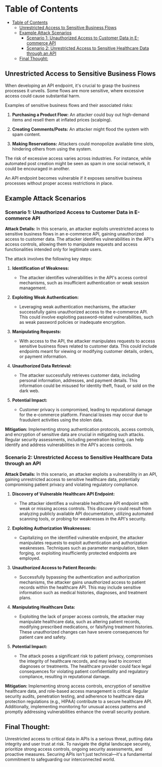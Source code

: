 

# Table of Contents

- [Table of Contents](#table-of-contents)
  - [Unrestricted Access to Sensitive Business Flows](#unrestricted-access-to-sensitive-business-flows)
  - [Example Attack Scenarios](#example-attack-scenarios)
    - [Scenario 1: Unauthorized Access to Customer Data in E-commerce API](#scenario-1-unauthorized-access-to-customer-data-in-e-commerce-api)
    - [Scenario 2: Unrestricted Access to Sensitive Healthcare Data through an API](#scenario-2-unrestricted-access-to-sensitive-healthcare-data-through-an-api)
  - [Final Thought:](#final-thought)



## Unrestricted Access to Sensitive Business Flows

When developing an API endpoint, it's crucial to grasp the business processes it unveils. Some flows are more sensitive, where excessive access could cause substantial harm.

Examples of sensitive business flows and their associated risks:

1. **Purchasing a Product Flow:** An attacker could buy out high-demand items and resell them at inflated prices (scalping).
  
2. **Creating Comments/Posts:** An attacker might flood the system with spam content.

3. **Making Reservations:** Attackers could monopolize available time slots, hindering others from using the system.

The risk of excessive access varies across industries. For instance, while automated post creation might be seen as spam in one social network, it could be encouraged in another.

An API endpoint becomes vulnerable if it exposes sensitive business processes without proper access restrictions in place.

## Example Attack Scenarios


### Scenario 1: Unauthorized Access to Customer Data in E-commerce API

**Attack Details:**
In this scenario, an attacker exploits unrestricted access to sensitive business flows in an e-commerce API, gaining unauthorized access to customer data. The attacker identifies vulnerabilities in the API's access controls, allowing them to manipulate requests and access functionalities intended only for legitimate users.

The attack involves the following key steps:

1. **Identification of Weakness:**
   - The attacker identifies vulnerabilities in the API's access control mechanisms, such as insufficient authentication or weak session management.

2. **Exploiting Weak Authentication:**
   - Leveraging weak authentication mechanisms, the attacker successfully gains unauthorized access to the e-commerce API. This could involve exploiting password-related vulnerabilities, such as weak password policies or inadequate encryption.

3. **Manipulating Requests:**
   - With access to the API, the attacker manipulates requests to access sensitive business flows related to customer data. This could include endpoints meant for viewing or modifying customer details, orders, or payment information.

4. **Unauthorized Data Retrieval:**
   - The attacker successfully retrieves customer data, including personal information, addresses, and payment details. This information could be misused for identity theft, fraud, or sold on the dark web.

5. **Potential Impact:**
   - Customer privacy is compromised, leading to reputational damage for the e-commerce platform. Financial losses may occur due to fraudulent activities using the stolen data.

**Mitigation:**
Implementing strong authentication protocols, access controls, and encryption of sensitive data are crucial in mitigating such attacks. Regular security assessments, including penetration testing, can help identify and address vulnerabilities in the API's access controls.




### Scenario 2: Unrestricted Access to Sensitive Healthcare Data through an API

**Attack Details:**
In this scenario, an attacker exploits a vulnerability in an API, gaining unrestricted access to sensitive healthcare data, potentially compromising patient privacy and violating regulatory compliance.

1. **Discovery of Vulnerable Healthcare API Endpoint:**
   - The attacker identifies a vulnerable healthcare API endpoint with weak or missing access controls. This discovery could result from analyzing publicly available API documentation, utilizing automated scanning tools, or probing for weaknesses in the API's security.

2. **Exploiting Authorization Weaknesses:**
   - Capitalizing on the identified vulnerable endpoint, the attacker manipulates requests to exploit authentication and authorization weaknesses. Techniques such as parameter manipulation, token forging, or exploiting insufficiently protected endpoints are employed.

3. **Unauthorized Access to Patient Records:**
   - Successfully bypassing the authentication and authorization mechanisms, the attacker gains unauthorized access to patient records within the healthcare API. This may include sensitive information such as medical histories, diagnoses, and treatment plans.

4. **Manipulating Healthcare Data:**
   - Exploiting the lack of proper access controls, the attacker may manipulate healthcare data, such as altering patient records, modifying prescribed medications, or falsifying treatment histories. These unauthorized changes can have severe consequences for patient care and safety.

5. **Potential Impact:**
   - The attack poses a significant risk to patient privacy, compromises the integrity of healthcare records, and may lead to incorrect diagnoses or treatments. The healthcare provider could face legal consequences for violating patient confidentiality and regulatory compliance, resulting in reputational damage.

**Mitigation:**
Implementing strong access controls, encryption of sensitive healthcare data, and role-based access management is critical. Regular security audits, penetration testing, and adherence to healthcare data protection regulations (e.g., HIPAA) contribute to a secure healthcare API. Additionally, implementing monitoring for unusual access patterns and promptly addressing vulnerabilities enhance the overall security posture.


## Final Thought:
Unrestricted access to critical data in APIs is a serious threat, putting data integrity and user trust at risk. To navigate the digital landscape securely, prioritize strong access controls, ongoing security assessments, and proactive measures. Securing APIs isn't just technical—it's a fundamental commitment to safeguarding our interconnected world.